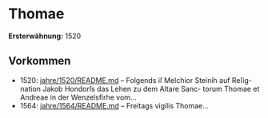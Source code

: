 # Thomae

**Ersterwähnung:** 1520

## Vorkommen
- 1520: [jahre/1520/README.md](../jahre/1520/README.md) – Folgends iſ Melchior Steinih auf Reſig-
nation Jakob Hondorſs das Lehen zu dem Altare Sanc-
torum Thomae et Andreae in der Wenzelsfirhe vom...
- 1564: [jahre/1564/README.md](../jahre/1564/README.md) – Freitags vigilis Thomae...
